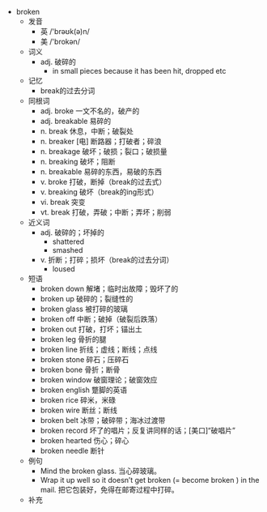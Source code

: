 - broken
  - 发音
    - 英 /'brəʊk(ə)n/
    - 美 /'brokən/
  - 词义
    - adj. 破碎的
      - in small pieces because it has been hit, dropped etc
  - 记忆
    - break的过去分词
  - 同根词
    - adj. broke 一文不名的，破产的
    - adj. breakable 易碎的
    - n. break 休息，中断；破裂处
    - n. breaker [电] 断路器；打破者；碎浪
    - n. breakage 破坏；破损；裂口；破损量
    - n. breaking 破坏；阻断
    - n. breakable 易碎的东西，易破的东西
    - v. broke 打破，断掉（break的过去式）
    - v. breaking 破坏（break的ing形式）
    - vi. break 突变
    - vt. break 打破，弄破；中断；弄坏；削弱
  - 近义词
    - adj. 破碎的；坏掉的
      - shattered
      - smashed
    - v. 折断；打碎；损坏（break的过去分词）
      - loused
  - 短语
    - broken down 解堵；临时出故障；毁坏了的
    - broken up 破碎的；裂缝性的
    - broken glass 被打碎的玻璃
    - broken off 中断；破掉（破裂后跌落）
    - broken out 打破，打坏；锚出土
    - broken leg 骨折的腿
    - broken line 折线；虚线；断线；点线
    - broken stone 碎石；压碎石
    - broken bone 骨折；断骨
    - broken window 破窗理论；破窗效应
    - broken english 蹩脚的英语
    - broken rice 碎米，米碌
    - broken wire 断丝；断线
    - broken belt 冰带；破碎带；海冰过渡带
    - broken record 坏了的唱片；反复讲同样的话；[美口]“破唱片”
    - broken hearted 伤心；碎心
    - broken needle 断针
  - 例句
    - Mind the broken glass. 当心碎玻璃。
    - Wrap it up well so it doesn’t get broken (=  become broken  ) in the mail. 把它包装好，免得在邮寄过程中打碎。
  - 补充